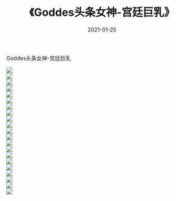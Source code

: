 ﻿---
layout: post
title:  《Goddes头条女神-宫廷巨乳》
date:   2021-01-25
img: http://img.660000.xyz/Sharelink/网络美图/2021/Goddes头条女神-宫廷巨乳/000.jpg
categories: [美女, 清纯, 唯美]
---

Goddes头条女神-宫廷巨乳

  ![](http://img.660000.xyz/Sharelink/网络美图/2021/Goddes头条女神-宫廷巨乳/001.jpg) <br> ![](http://img.660000.xyz/Sharelink/网络美图/2021/Goddes头条女神-宫廷巨乳/002.jpg) <br> ![](http://img.660000.xyz/Sharelink/网络美图/2021/Goddes头条女神-宫廷巨乳/003.jpg) <br> ![](http://img.660000.xyz/Sharelink/网络美图/2021/Goddes头条女神-宫廷巨乳/004.jpg) <br> ![](http://img.660000.xyz/Sharelink/网络美图/2021/Goddes头条女神-宫廷巨乳/005.jpg) <br> ![](http://img.660000.xyz/Sharelink/网络美图/2021/Goddes头条女神-宫廷巨乳/006.jpg) <br> ![](http://img.660000.xyz/Sharelink/网络美图/2021/Goddes头条女神-宫廷巨乳/007.jpg) <br> ![](http://img.660000.xyz/Sharelink/网络美图/2021/Goddes头条女神-宫廷巨乳/008.jpg) <br> ![](http://img.660000.xyz/Sharelink/网络美图/2021/Goddes头条女神-宫廷巨乳/009.jpg) <br> ![](http://img.660000.xyz/Sharelink/网络美图/2021/Goddes头条女神-宫廷巨乳/010.jpg) <br> ![](http://img.660000.xyz/Sharelink/网络美图/2021/Goddes头条女神-宫廷巨乳/011.jpg) <br> ![](http://img.660000.xyz/Sharelink/网络美图/2021/Goddes头条女神-宫廷巨乳/012.jpg) <br> ![](http://img.660000.xyz/Sharelink/网络美图/2021/Goddes头条女神-宫廷巨乳/013.jpg) <br> ![](http://img.660000.xyz/Sharelink/网络美图/2021/Goddes头条女神-宫廷巨乳/014.jpg) <br> ![](http://img.660000.xyz/Sharelink/网络美图/2021/Goddes头条女神-宫廷巨乳/015.jpg) <br> ![](http://img.660000.xyz/Sharelink/网络美图/2021/Goddes头条女神-宫廷巨乳/016.jpg) <br> ![](http://img.660000.xyz/Sharelink/网络美图/2021/Goddes头条女神-宫廷巨乳/017.jpg) <br> ![](http://img.660000.xyz/Sharelink/网络美图/2021/Goddes头条女神-宫廷巨乳/018.jpg) <br> ![](http://img.660000.xyz/Sharelink/网络美图/2021/Goddes头条女神-宫廷巨乳/019.jpg) <br> ![](http://img.660000.xyz/Sharelink/网络美图/2021/Goddes头条女神-宫廷巨乳/020.jpg) <br> ![](http://img.660000.xyz/Sharelink/网络美图/2021/Goddes头条女神-宫廷巨乳/021.jpg) <br>